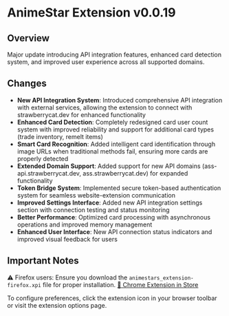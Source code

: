 # AnimeStar Extension v0.0.19

## Overview
Major update introducing API integration features, enhanced card detection system, and improved user experience across all supported domains.

## Changes
- **New API Integration System**: Introduced comprehensive API integration with external services, allowing the extension to connect with strawberrycat.dev for enhanced functionality
- **Enhanced Card Detection**: Completely redesigned card user count system with improved reliability and support for additional card types (trade inventory, remelt items)
- **Smart Card Recognition**: Added intelligent card identification through image URLs when traditional methods fail, ensuring more cards are properly detected
- **Extended Domain Support**: Added support for new API domains (ass-api.strawberrycat.dev, ass.strawberrycat.dev) for expanded functionality
- **Token Bridge System**: Implemented secure token-based authentication system for seamless website-extension communication
- **Improved Settings Interface**: Added new API integration settings section with connection testing and status monitoring
- **Better Performance**: Optimized card processing with asynchronous operations and improved memory management
- **Enhanced User Interface**: New API connection status indicators and improved visual feedback for users

## Important Notes
⚠️ Firefox users: Ensure you download the `animestars_extension-firefox.xpi` file for proper installation.
[👾 Chrome Extension in Store](https://chromewebstore.google.com/detail/animestar-extension/ocpbplnohadkjdindnodcmpmjboifjae)

To configure preferences, click the extension icon in your browser toolbar or visit the extension options page.
